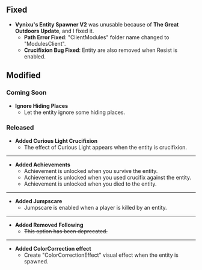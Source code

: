 ## Fixed
- **Vynixu's Entity Spawner V2** was unusable because of **The Great Outdoors Update**, and I fixed it.
    - **Path Error Fixed**: "ClientModules" folder name changed to "ModulesClient".
    - **Crucifixion Bug Fixed**: Entity are also removed when Resist is enabled.
## Modified
### Coming Soon
- **Ignore Hiding Places**
    - Let the entity ignore some hiding places.
### Released
- **Added Curious Light Crucifixion**
    - The effect of Curious Light appears when the entity is crucifixion.
---
- **Added Achievements**
    - Achievement is unlocked when you survive the entity.
    - Achievement is unlocked when you used crucifix against the entity.
    - Achievement is unlocked when you died to the entity.
---
- **Added Jumpscare**
    - Jumpscare is enabled when a player is killed by an entity.
---
- **~~Added~~ Removed Following**
    - ~~This option has been deprecated.~~
---
- **Added ColorCorrection effect**
    - Create "ColorCorrectionEffect" visual effect when the entity is spawned.
